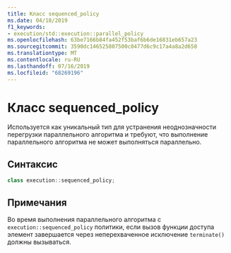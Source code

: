 ```yaml
---
title: Класс sequenced_policy
ms.date: 04/18/2019
f1_keywords:
- execution/std::execution::parallel_policy
ms.openlocfilehash: 63be7166b84fa452f53baf6b6de16831eb657a23
ms.sourcegitcommit: 3590dc146525807500c0477d6c9c17a4a8a2d658
ms.translationtype: MT
ms.contentlocale: ru-RU
ms.lasthandoff: 07/16/2019
ms.locfileid: "68269196"
---
```

# <a name="sequencedpolicy-class"></a>Класс sequenced_policy

Используется как уникальный тип для устранения неоднозначности перегрузки параллельного алгоритма и требуют, что выполнение параллельного алгоритма не может выполняться параллельно.

## <a name="syntax"></a>Синтаксис

```cpp
class execution::sequenced_policy;
```

## <a name="remarks"></a>Примечания

Во время выполнения параллельного алгоритма с `execution::sequenced_policy` политики, если вызов функции доступа элемент завершается через неперехваченное исключение `terminate()` должны вызываться.
